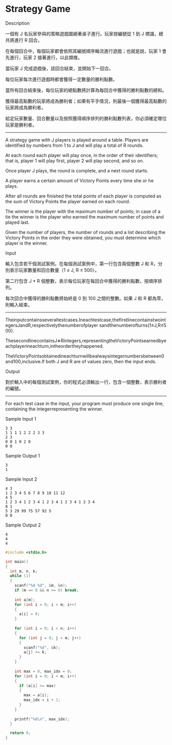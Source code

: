 # Strategy Game

Description

一個有 J 名玩家參與的策略遊戲圍繞著桌子進行。玩家按編號從 1 到 J 標識，總共將進行 R 回合。

在每個回合中，每個玩家都會依照其編號順序輪流進行遊戲；也就是說，玩家 1 會先進行，玩家 2 接著進行，以此類推。

當玩家 J 完成遊戲後，該回合結束，並開始下一回合。

每位玩家每次進行遊戲時都會獲得一定數量的勝利點數。

當所有回合結束後，每位玩家的總點數將計算為每回合中獲得的勝利點數的總和。

獲得最高點數的玩家將成為勝利者；如果有平手情況，則最後一個獲得最高點數的玩家將成為勝利者。

給定玩家數量、回合數量以及按照獲得順序排列的勝利點數列表，你必須確定哪位玩家是勝利者。

- ------------------------------------------------------------------------------

A strategy game with J players is played around a table. Players are identified by numbers from 1 to J and will play a total of R rounds.

At each round each player will play once, in the order of their identifiers; that is, player 1 will play first, player 2 will play second, and so on.

Once player J plays, the round is complete, and a next round starts.

A player earns a certain amount of Victory Points every time she or he plays.

After all rounds are finished the total points of each player is computed as the sum of Victory Points the player earned on each round.

The winner is the player with the maximum number of points; in case of a tie the winner is the player who earned the maximum number of points and played last.

Given the number of players, the number of rounds and a list describing the Victory Points in the order they were obtained, you must determine which player is the winner.

Input

輸入包含若干個測試案例。在每個測試案例中，第一行包含兩個整數 J 和 R，分別表示玩家數量和回合數量（1 ≤ J, R ≤ 500）。

第二行包含 J * R 個整數，表示每位玩家在每回合中獲得的勝利點數，按順序排列。

每次回合中獲得的勝利點數將始終是 0 到 100 之間的整數。如果 J 和 R 都為零，則輸入結束。

- ------------------------------------------------------------------------------

Theinputcontainsseveraltestcases.Ineachtestcase,thefirstlinecontainstwointegersJandR,respectivelythenumberofplayer sandthenumberofturns(1≤J,R≤5 00).

ThesecondlinecontainsJ∗Rintegers,representingtheVictoryPointsearnedbyeachplayerineachturn,intheordertheyhappened.

TheVictoryPointsobtainedineachturnwillbealwaysintegernumbersbetween0and100,inclusive.If both J and R are of values zero, then the input ends.

Output

對於輸入中的每個測試案例，你的程式必須輸出一行，包含一個整數，表示勝利者的編號。

- ------------------------------------------------------------------------------

For each test case in the input, your program must produce one single line, containing the integerrepresenting the winner.

Sample Input 1

```
3 3
1 1 1 1 2 2 2 3 3
2 3
0 0 1 0 2 0
0 0

```

Sample Output 1

```
3
1

```

Sample Input 2

```
4 3
1 2 3 4 5 6 7 8 9 10 11 12
4 5
1 2 3 4 1 2 3 4 1 2 3 4 1 2 3 4 1 2 3 4
8 1
5 3 29 99 75 57 92 5
0 0

```

Sample Output 2

```
4
4
4
```

```c
#include <stdio.h>

int main()
{
  int m, n, k;
  while (1)
  {
    scanf("%d %d", &m, &n);
    if (m == 0 && n == 0) break;
    
    int a[m];
    for (int i = 0; i < m; i++)
    {
      a[i] = 0;
    }
    
    for (int i = 0; i < n; i++)
    {
      for (int j = 0; j < m; j++)
      {
        scanf("%d", &k);
        a[j] += k;
      }
    }
    
    int max = 0, max_idx = 0;
    for (int i = 0; i < m; i++)
    {
      if (a[i] >= max)
      {
        max = a[i];
        max_idx = i + 1;
      }
    }
    
    printf("%d\n", max_idx);
  }

  return 0;
}

```